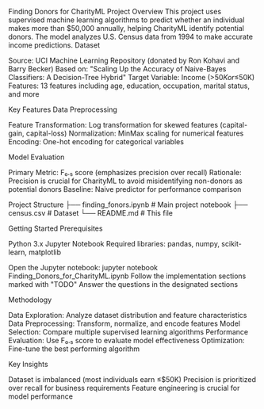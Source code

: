 Finding Donors for CharityML
Project Overview
This project uses supervised machine learning algorithms to predict whether an individual makes more than $50,000 annually, helping CharityML identify potential donors. The model analyzes U.S. Census data from 1994 to make accurate income predictions.
Dataset

Source: UCI Machine Learning Repository (donated by Ron Kohavi and Barry Becker)
Based on: "Scaling Up the Accuracy of Naive-Bayes Classifiers: A Decision-Tree Hybrid"
Target Variable: Income (>$50K or ≤$50K)
Features: 13 features including age, education, occupation, marital status, and more

Key Features
Data Preprocessing

Feature Transformation: Log transformation for skewed features (capital-gain, capital-loss)
Normalization: MinMax scaling for numerical features
Encoding: One-hot encoding for categorical variables

Model Evaluation

Primary Metric: F₀.₅ score (emphasizes precision over recall)
Rationale: Precision is crucial for CharityML to avoid misidentifying non-donors as potential donors
Baseline: Naive predictor for performance comparison

Project Structure
├── finding_fonors.ipynb    # Main project notebook
├── census.csv                            # Dataset
└── README.md                            # This file

Getting Started
Prerequisites

Python 3.x
Jupyter Notebook
Required libraries: pandas, numpy, scikit-learn, matplotlib

Open the Jupyter notebook: jupyter notebook Finding_Donors_for_CharityML.ipynb
Follow the implementation sections marked with "TODO"
Answer the questions in the designated sections

Methodology

Data Exploration: Analyze dataset distribution and feature characteristics
Data Preprocessing: Transform, normalize, and encode features
Model Selection: Compare multiple supervised learning algorithms
Performance Evaluation: Use F₀.₅ score to evaluate model effectiveness
Optimization: Fine-tune the best performing algorithm

Key Insights

Dataset is imbalanced (most individuals earn ≤$50K)
Precision is prioritized over recall for business requirements
Feature engineering is crucial for model performance
